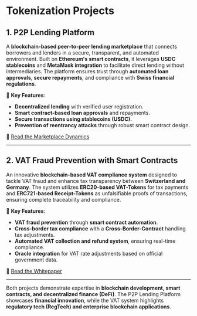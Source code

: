 # **Tokenization Projects**

## **1. P2P Lending Platform**
A **blockchain-based peer-to-peer lending marketplace** that connects borrowers and lenders in a secure, transparent, and automated environment. Built on **Ethereum's smart contracts**, it leverages **USDC stablecoins** and **MetaMask integration** to facilitate direct lending without intermediaries. The platform ensures trust through **automated loan approvals**, **secure repayments**, and compliance with **Swiss financial regulations**.

🔹 **Key Features**:
- **Decentralized lending** with verified user registration.
- **Smart contract-based loan approvals** and repayments.
- **Secure transactions using stablecoins (USDC).**
- **Prevention of reentrancy attacks** through robust smart contract design.

🔗 [Read the Marketplace Dynamics](https://github.com/darioganz/Tokenization/blob/a1c31020395dbfd6e484b606dd5001073fe9b346/P2P%20Lending/Marketplace%20Dynamics.pdf)

---

## **2. VAT Fraud Prevention with Smart Contracts**
An innovative **blockchain-based VAT compliance system** designed to tackle VAT fraud and enhance tax transparency between **Switzerland and Germany**. The system utilizes **ERC20-based VAT-Tokens** for tax payments and **ERC721-based Receipt-Tokens** as unfalsifiable proofs of transactions, ensuring complete traceability and compliance.

🔹 **Key Features**:
- **VAT fraud prevention** through **smart contract automation**.
- **Cross-border tax compliance** with a **Cross-Border-Contract** handling tax adjustments.
- **Automated VAT collection and refund system**, ensuring real-time compliance.
- **Oracle integration** for VAT rate adjustments based on official government data.

🔗 [Read the Whitepaper](https://github.com/darioganz/Tokenization/blob/c0eba6712b6d9efb970e81d0b21883e16b667d8f/VAT%20Fraud/Whitepaper.md)

---

Both projects demonstrate expertise in **blockchain development, smart contracts, and decentralized finance (DeFi)**. The P2P Lending Platform showcases **financial innovation**, while the VAT system highlights **regulatory tech (RegTech) and enterprise blockchain applications**.
